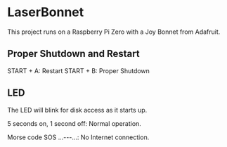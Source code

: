 # LaserBonnet

This project runs on a Raspberry Pi Zero with a Joy Bonnet from Adafruit.

## Proper Shutdown and Restart

START + A: Restart
START + B: Proper Shutdown

## LED

The LED will blink for disk access as it starts up.

5 seconds on, 1 second off: Normal operation.

Morse code SOS ...---...: No Internet connection.

